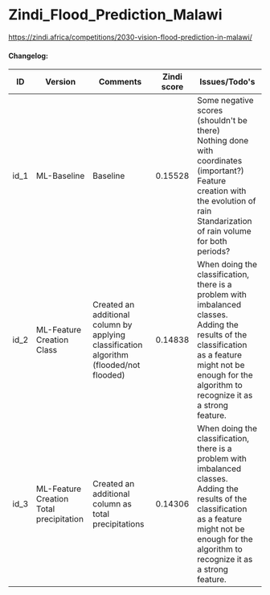 # Zindi_Flood_Prediction_Malawi
https://zindi.africa/competitions/2030-vision-flood-prediction-in-malawi/

#### Changelog:



| ID   | Version                   | Comments                                                     | Zindi score | Issues/Todo's                                                |
| ---- | ------------------------- | ------------------------------------------------------------ | ----------- | ------------------------------------------------------------ |
| id_1 | ML-Baseline               | Baseline                                                     | 0.15528     | Some negative scores (shouldn't be there)<br />Nothing done with coordinates (important?)<br />Feature creation with the evolution of rain<br />Standarization of rain volume for both periods? |
| id_2 | ML-Feature Creation Class | Created an additional column by applying classification algorithm (flooded/not flooded) | 0.14838     | When doing the classification, there is a problem with imbalanced classes.<br />Adding the results of the classification as a feature might not be enough for the algorithm to recognize it as a strong feature. |
| id_3 | ML-Feature Creation Total precipitation | Created an additional column as total precipitations | 0.14306     | When doing the classification, there is a problem with imbalanced classes.<br />Adding the results of the classification as a feature might not be enough for the algorithm to recognize it as a strong feature. |
